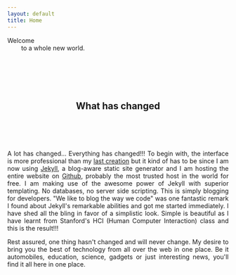 ```yaml
---
layout: default
title: Home
---
```

<section id="banner" class="section">
    <div class="inner">
	    <p class="attract">
            <span class="darker">Welcome</span>
            <br />&nbsp;&nbsp;&nbsp;&nbsp;&nbsp;&nbsp;&nbsp;
            to a whole new world.
        </p>
	</div>
</section>
<br /> <br /><br /><br />

<div id="main">
    <div class="inner">
        <div id="primary" role="main">
		    <section class="section">
			    <header class="section-header">
					<h2 class="section-title">What has changed</h2>
				</header><br />
				<div class="section-content">
				    <p align="justify">A lot has changed... Everything has changed!!! To begin with, the interface is more professional than my <a title="click to go to my old website" href="http://varunpatil.xtreemhost.com/index.old.php" target="_blank">last creation</a> but it kind of has to be since I am now using <a href="https://github.com/mojombo/jekyll" target="_blank">Jekyll</a>, a blog-aware static site generator and I am hosting the entire website on <a href="https://github.com/" target="_blank">Github</a>, probably the most trusted host in the world for free. I am making use of the awesome power of Jekyll with superior templating. No databases, no server side scripting. This is simply blogging for developers. &quot;We like to blog the way we code&quot; was one fantastic remark I found about Jekyll's remarkable abilities and got me started immediately. I have shed all the bling in favor of a simplistic look. Simple is beautiful as I have learnt from Stanford's HCI (Human Computer Interaction) class and this is the result!!! </p>
                    <p align="justify">Rest assured, one thing hasn't changed and will never change. My desire to bring you the best of technology from all over the web in one place. Be it automobiles, education, science, gadgets or just interesting news, you'll find it all here in one place.</p>
				</div>
			</section>
		</div>
    </div>
</div>
